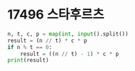 # 17496 스타후르츠



```python
n, t, c, p = map(int, input().split())
result = (n // t) * c * p
if n % t == 0:
    result = ((n // t) - 1) * c * p
print(result)
```

